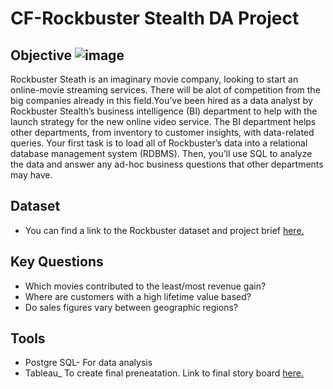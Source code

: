# CF-Rockbuster Stealth DA Project 

## Objective ![image](https://user-images.githubusercontent.com/24593699/167766279-3992028f-6691-4cd6-b6e3-d29def47858f.png)


Rockbuster Steath is an imaginary movie company, looking to start an online-movie streaming services. There will be alot of competition from the big companies already in this field.You’ve been hired as a data analyst by Rockbuster Stealth’s business intelligence (BI) department to help with the launch strategy for the new online video service. The BI department helps other departments, from inventory to customer insights, with data-related queries. Your first task is to load all of Rockbuster’s data into a relational database management system (RDBMS). Then, you’ll use SQL to analyze the data and answer any ad-hoc business questions that other departments may have.

## Dataset

* You can find a link to the Rockbuster dataset and project brief [here.](https://images.careerfoundry.com/public/courses/data-immersion/A3/A3_Data_Project_Brief%20.pdf)

## Key Questions

* Which movies contributed to the least/most revenue gain?
* Where are customers with a high lifetime value based?
* Do sales figures vary between geographic regions?

## Tools

* Postgre SQL- For data analysis
* Tableau_ To create final preneatation. Link to final story board [here.](https://public.tableau.com/app/profile/malachi.simmons/viz/Rockbuster3_10_16463758713930/MyStoryPresentation?publish=yes)
